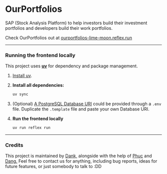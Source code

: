 # **OurPortfolios**

SAP (Stock Analysis Platform) to help investors build their investment portfolios and developers build their work portfolios.

Check OurPortfolios out at [ourportfolios-lime-moon.reflex.run](https://ourportfolios-lime-moon.reflex.run)

---

### Running the frontend locally

This project uses **[uv](https://docs.astral.sh/uv)** for dependency and package management.

1. [Install uv](https://docs.astral.sh/uv/getting-started/installation/#pypi).

2. **Install all dependencies:**

   ```bash
   uv sync

   ```

3. (Optional) [A PostgreSQL Database URI](https://www.postgresql.org/docs/current/libpq-connect.html#LIBPQ-CONNSTRING-URIS) could be provided through a `.env` file. Duplicate the `.template` file and paste your own Database URI.

4. **Run the frontend locally**
   ```bash
   uv run reflex run
   ```

---

### Credits

This project is maintained by [Dank,](https://www.linkedin.com/in/hmdank) alongside with the help of [Phuc](https://github.com/Sevastopol12) and [Dang.](https://github.com/Vmoi-777) Feel free to contact us for anything, including bug reports, ideas for future features, or just somebody to talk to :DD
